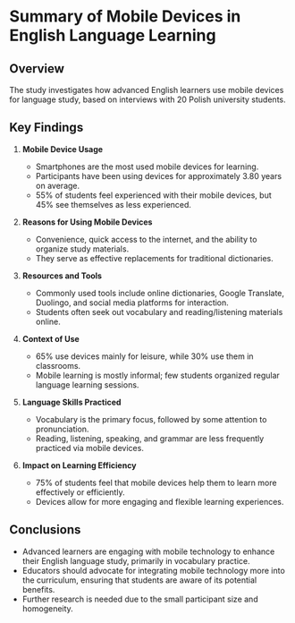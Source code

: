 # Summary of Mobile Devices in English Language Learning

## Overview
The study investigates how advanced English learners use mobile devices for language study, based on interviews with 20 Polish university students.

## Key Findings
1. **Mobile Device Usage**
   - Smartphones are the most used mobile devices for learning.
   - Participants have been using devices for approximately 3.80 years on average.
   - 55% of students feel experienced with their mobile devices, but 45% see themselves as less experienced.
   
2. **Reasons for Using Mobile Devices**
   - Convenience, quick access to the internet, and the ability to organize study materials.
   - They serve as effective replacements for traditional dictionaries.

3. **Resources and Tools**
   - Commonly used tools include online dictionaries, Google Translate, Duolingo, and social media platforms for interaction.
   - Students often seek out vocabulary and reading/listening materials online.

4. **Context of Use**
   - 65% use devices mainly for leisure, while 30% use them in classrooms.
   - Mobile learning is mostly informal; few students organized regular language learning sessions.

5. **Language Skills Practiced**
   - Vocabulary is the primary focus, followed by some attention to pronunciation.
   - Reading, listening, speaking, and grammar are less frequently practiced via mobile devices.

6. **Impact on Learning Efficiency**
   - 75% of students feel that mobile devices help them to learn more effectively or efficiently.
   - Devices allow for more engaging and flexible learning experiences.

## Conclusions
- Advanced learners are engaging with mobile technology to enhance their English language study, primarily in vocabulary practice. 
- Educators should advocate for integrating mobile technology more into the curriculum, ensuring that students are aware of its potential benefits.
- Further research is needed due to the small participant size and homogeneity.